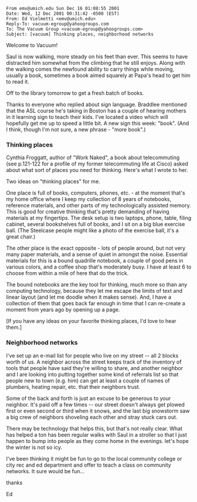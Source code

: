 ```
From emv@umich.edu Sun Dec 16 01:08:55 2001
Date: Wed, 12 Dec 2001 00:31:42 -0500 (EST)
From: Ed Vielmetti <emv@umich.edu>
Reply-To: vacuum-egroup@yahoogroups.com
To: The Vacuum Group <vacuum-egroup@yahoogroups.com>
Subject: [vacuum] Thinking places, neighborhood networks
```

Welcome to Vacuum!

Saul is now walking, more steady on his feet than ever.  This seems
to have distracted him somewhat from the climbing that he still
enjoys.  Along with the walking comes the newfound ability to carry
things while moving, usually a book, sometimes a book aimed squarely
at Papa's head to get him to read it.

Off to the library tomorrow to get a fresh batch of books.

Thanks to everyone who replied about sign language.  Braddlee
mentioned that the ASL course he's taking in Boston has a couple of
hearing mothers in it learning sign to teach their kids.  I've
located a video which will hopefully get me up to speed a little
bit.  A new sign this week: "book".  (And I think, though I'm not
sure, a new phrase - "more book".)

### Thinking places

Cynthia Froggatt, author of "Work Naked", a book about telecommuting
(see p.121-122 for a profile of my former telecommuting life at
Cisco) asked about what sort of places you need for thinking.
Here's what I wrote to her.

Two ideas on "thinking places" for me.

One place is full of books, computers, phones, etc. - at the moment
that's my home office where I keep my collection of 8 years of
notebooks, reference materials, and other parts of my
technologically assisted memory.  This is good for creative thinking
that's pretty demanding of having materials at my fingertips.  The
desk setup is two laptops, phone, table, filing cabinet, several
bookshelves full of books, and I sit on a big blue exercise ball.
(The Steelcase people might like a photo of the exercise ball, it's
a great chair.)

The other place is the exact opposite - lots of people around, but
not very many paper materials, and a sense of quiet in amongst the
noise.  Essential materials for this is a bound quadrille notebook,
a couple of good pens in various colors, and a coffee shop that's
moderately busy.  I have at least 6 to choose from within a mile of
here that do the trick.

The bound notebooks are the key tool for thinking, much more so than
any computing technology, because they let me escape the limits of
text and linear layout (and let me doodle when it makes sense).
And, I have a collection of them that goes back far enough in time
that I can re-create a moment from years ago by opening up a page.

[If you have any ideas on your favorite thinking places, I'd love to
hear them.]

### Neighborhood networks

I've set up an e-mail list for people who live on my street -- all 2
blocks worth of us.  A neighbor across the street keeps track of the
inventory of tools that people have said they're willing to share,
and another neighbor and I are looking into putting together some
kind of referrals list so that people new to town (e.g.  him) can
get at least a couple of names of plumbers, heating repair, etc.
that their neighbors trust.

Some of the back and forth is just an excuse to be generous to your
neighbor.  It's paid off a few times -- our street doesn't always
get plowed first or even second or third when it snows, and the last
big snowstorm saw a big crew of neighbors shoveling each other and
stray stuck cars out.

There may be technology that helps this, but that's not really
clear.  What has helped a ton has been regular walks with Saul in a
stroller so that I just happen to bump into people as they come home
in the evenings.  let's hope the winter is not so icy.

I've been thinking it might be fun to go to the local community
college or city rec and ed department and offer to teach a class on
community networks.  It sure would be fun...

thanks

Ed

